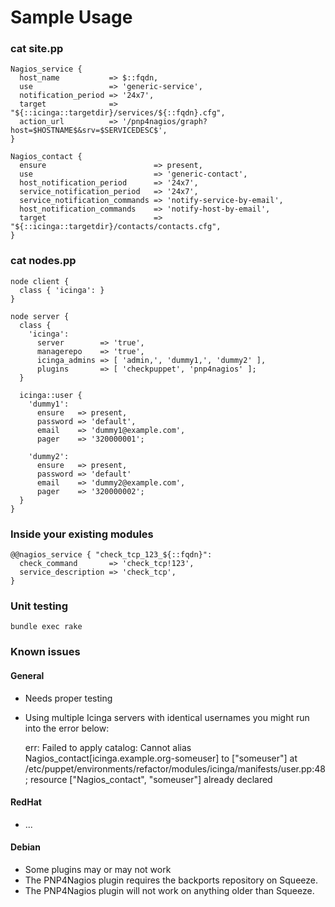 # Sample Usage

### cat site.pp

    Nagios_service {
      host_name           => $::fqdn,
      use                 => 'generic-service',
      notification_period => '24x7',
      target              => "${::icinga::targetdir}/services/${::fqdn}.cfg",
      action_url          => '/pnp4nagios/graph?host=$HOSTNAME$&srv=$SERVICEDESC$',
    }
    
    Nagios_contact {
      ensure                        => present,
      use                           => 'generic-contact',
      host_notification_period      => '24x7',
      service_notification_period   => '24x7',
      service_notification_commands => 'notify-service-by-email',
      host_notification_commands    => 'notify-host-by-email',
      target                        => "${::icinga::targetdir}/contacts/contacts.cfg",
    }

### cat nodes.pp

    node client {
      class { 'icinga': }
    }
    
    node server {
      class {
        'icinga':
          server        => 'true',
          managerepo    => 'true',
          icinga_admins => [ 'admin,', 'dummy1,', 'dummy2' ],
          plugins       => [ 'checkpuppet', 'pnp4nagios' ];
      }
    
      icinga::user {
        'dummy1':
          ensure   => present,
          password => 'default',
          email    => 'dummy1@example.com',
          pager    => '320000001';
    
        'dummy2':
          ensure   => present,
          password => 'default'
          email    => 'dummy2@example.com',
          pager    => '320000002';
      }
    }
    
### Inside your existing modules

    @@nagios_service { "check_tcp_123_${::fqdn}":
      check_command       => 'check_tcp!123',
      service_description => 'check_tcp',
    }


### Unit testing

    bundle exec rake


### Known issues

#### General

  * Needs proper testing
  * Using multiple Icinga servers with identical usernames you might run into the error below:
 
    err: Failed to apply catalog: Cannot alias Nagios_contact[icinga.example.org-someuser] 
    to ["someuser"] at /etc/puppet/environments/refactor/modules/icinga/manifests/user.pp:48;
    resource ["Nagios_contact", "someuser"] already declared


#### RedHat

  * ...

#### Debian

  * Some plugins may or may not work
  * The PNP4Nagios plugin requires the backports repository on Squeeze.
  * The PNP4Nagios plugin will not work on anything older than Squeeze.

